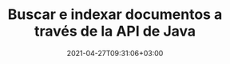 ---
############################# Static ############################
layout: "product"
date: 2021-04-27T09:31:06+03:00
draft: false

product: "Search"
product_tag: "search"
platform: "Java"
platform_tag: "java"

############################# Head ############################
head_title: "API de indexación y búsqueda de texto Java para documentos, PDF, Office y Web"
head_description: "API de búsqueda de texto avanzada para aplicaciones Java para buscar, indexar y recuperar datos de documentos: PDF, Word, Excel, presentaciones, correo electrónico y formatos de archivo web."

############################# Header ############################
title: "Buscar e indexar documentos a través de la API de Java"
description: "Cree aplicaciones Java para realizar la manipulación de búsqueda de texto en todos los formatos de documentos populares."
button:
    enable: true

############################# SubMenu ############################
submenu:
    enable: true
    
    left:
        img_alt: "GroupDocs.Search for Java"
        image: "/border/groupdocs-search-java.svg"
        product: "GroupDocs.Search"
        platform: "Java"

    middle:
        button:
            # button loop
            - link: "#overview"
              text: "Visión de conjunto"

            # button loop
            - link: "#features"
              text: "Características"

            # button loop
            - link: "#support"
              text: "Support"

            # button loop
            - link: "https://products.groupdocs.app/search"
              text: "Live Demo"

            # button loop
            - link: "https://purchase.groupdocs.com/pricing/search/java"
              text: "Precios"

    right:
        link_download: "https://downloads.groupdocs.com/search"
        link_learn: "https://docs.groupdocs.com/search/java/"
        link_buy: "https://purchase.groupdocs.com"

############################# Visión de conjunto ############################
overview:
    enable: true
    content: |
      GroupDocs.Search for Java le permite producir aplicaciones comerciales que permiten a sus usuarios finales realizar operaciones de búsqueda como nunca antes. Nuestra API de Java permite a los usuarios operar funciones de búsqueda de texto de nivel básico a avanzado. Crear y fusionar múltiples índices. Utilice consultas simples, booleanas, de expresión regular (regex), aproximadas y de otro tipo para realizar búsquedas rápidas e inteligentes en los índices. Puede obtener la información requerida de archivos, documentos, correos electrónicos y archivos comprimidos, ya que GroupDocs.Search para Java es compatible con todos los formatos de archivo populares.
    tabs:
      enable: true     
      
      ## TAB ONE ##
      tab_one:
        description: |
          A continuación se muestra una descripción general de GroupDocs.Search para Java:

        left:
          enable: true
          icon: "fas fa-search"
          title: "Indexación"
          content: |
            * Crear y administrar
            * Combinar varios índices
            * Multi-Threading Async Indexación
            * Compact Indexación
            * Archived Files Indexación
        
        right:
          enable: true
          icon: "fas fa-search-plus"
          title: "Búsqueda avanzada y consultas de búsqueda"
          content: |
            * Búsqueda borrosa
            * Búsqueda de sinónimos
            * Búsqueda de correo electrónico
            * Manejo de Términos Homofónicos
            * Búsqueda de archivos protegidos
            * Sencillo
            * Comodín
            * Expresión regular (regex)
            * facetado y booleano
            * Distingue mayúsculas y minúsculas
      
      ## TAB TWO ##
      tab_two:
        description: |
          GroupDocs.Search for Java es compatible con todos los [formatos de archivo de documentos](https://docs.groupdocs.com/search/java/supported-document-formats/), incluidos: oficina de Microsoft, imágenes, diagramas y muchos otros.

        left:
          enable: true
          table:
            # table loop
            - title: "Formatos de oficina de Microsoft"
              content: |
                * **Word**: DOC, DOCX, DOCM, DOT, DOTX, DOTM
                * **Excel**: XLS, XLSX, XLSM, XLT, XLTX, XLTM, XLSB, XLA, XLAM, CSV, TSV
                * **PowerPoint**: PPT, PPTX, POT, POTX, PPS, PPSX, PPTM, PPSM, POTM
                * **Project**: MPP
                * **Diagram**: VSD, VSS
                * **Microsoft Compiled HTML**: CHM
                * **OneNote**: ONE

        right:
          enable: true
          table:
            # table loop
            - title: "OpenDocument & Otros formatos"
              content: |
                * **Formato de documento portátil**: PDF
                * **Documento abierto**: ODT, OTT, ODS, OTS, ODP
                * **Correo electrónico**: PST, OST, MSG, EML, EMLX
                * **Formatos de archivos web**: XML, HTM, HTML, XHTML, MHT, MHTML
                * **Audio**: MP3, WAV
                * **Vídeo**: AVI, MOV, QT, FLV, ASF
                * **Texto**: TXT
                * **Formato de texto enriquecido**: RTF
                * **Archivo Documentación Markdown**: MD
                * **Imágenes**: BMP, GIF, JP2, PNG, WEBP, TIFF, EMF, WMF, JPG, PSD
                * **Otros**: TORRENT, ZIP, DCM, DJVU, EPUB, FB2

      ## TAB THREE ##
      tab_three:
        description: |
          GroupDocs.Search for Java apoya siguiendo Sistemas operativos, Marcos y administradores de paquetes:
        
        left:
          enable: true
          table:
            # table loop
            - icon: "fab fa-windows"
              title: "Sistemas operativos"
              content: |
                * Microsoft Windows Desktop
                * Microsoft Windows Server
                * Linux
                * MacOS

            # table loop
            - icon: "fas fa-code"
              title: "Marcos compatibles"
              content: |
                * Java 7 (1.7) y superior

        right:
          enable: true
          table:
            # table loop
            - icon: "fas fa-cogs"
              title: "Entornos de desarrollo"
              content: |
                * NetBeans
                * IntelliJ IDEA
                * Eclipse
            # table loop
            - icon: "fas fa-tools"
              title: "Herramienta de automatización de compilación"
              content: |
                * Maven

############################# Características ############################
features:
    enable: true
    title: "GroupDocs.Search for Java Características"

    feature:
      # feature loop
      - icon: "fas fa-copy"
        content: "Cree un índice en el disco o en la memoria con Async Multithreading"

      # feature loop
      - icon: "fas fa-eye"
        content: "Ver el progreso de creación y actualización del índice"

      # feature loop
      - icon: "fas fa-bolt"
        content: "Omitir selectivamente la indexación de archivos específicos y omitir palabras específicas para indexar más rápido"
      
      # feature loop
      - icon: "fas fa-file-powerpoint"
        content: "Realizar Importación o Usar Lista para Modificar Caracteres durante la Indexación y Exportación a un Archivo"

      # feature loop
      - icon: "fas fa-code"
        content: "Recargar índice en caso de error de indexación y alertar al usuario por configuraciones contradictorias"

      # feature loop
      - icon: "fas fa-cloud"
        content: "Notificación de estado de índice con respecto a los últimos archivos procesados"

      # feature loop
      - icon: "fas fa-remove-format"
        content: "Indexe archivos comprimidos dentro de otros archivos ZIP y obtenga una lista de archivos indexados en un archivo"

      # feature loop
      - icon: "fas fa-comment-slash"
        content: "Ahorre espacio mediante la indexación compacta y la indexación de documentos protegidos con contraseña"

      # feature loop
      - icon: "fas fa-print"
        content: "Configure y realice búsquedas de sinónimos y trate inteligentemente los términos homofónicos"

      # feature loop
      - icon: "fas fa-file-archive"
        content: "Utilice el intervalo de fechas y la distinción entre mayúsculas y minúsculas como parámetros de búsqueda"

      # feature loop
      - icon: "fas fa-lock"
        content: "Cree un índice para buscar y examinar mensajes de correo electrónico a través de Aspose.Email API"

      # feature loop
      - icon: "fas fa-file-code"
        content: "Use frases de búsqueda con corrector ortográfico y comodín y omita caracteres especiales en las consultas"
      
      # feature loop
      - icon: "fas fa-fill-drip"
        content: "Cree un árbol de un solo objeto combinando múltiples consultas"

      # feature loop
      - icon: "fas fa-file-excel"
        content: "Divida la búsqueda en fragmentos más pequeños para buscar rápidamente índices enormes"

      # feature loop
      - icon: "fas fa-heading"
        content: "Indexar documentos de flujos y estructuras de datos"

      # feature loop
      - icon: "fas fa-project-diagram"
        content: "Configurar el filtrado de documentos en los resultados de búsqueda"

      # feature loop
      - icon: "fas fa-cube"
        content: "Agregar sinónimos en inglés al diccionario de sinónimos predeterminado"

      # feature loop
      - icon: "fab fa-uncharted"
        content: "Habilite el número exacto de ocurrencias para cada palabra encontrada para ofrecer sugerencias de palabras alternativas en caso de errores ortográficos"

      # feature loop
      - icon: "fab fa-uncharted"
        content: "Agregar atributos de texto a documentos indexados sin volver a indexar"

      # feature loop
      - icon: "fab fa-uncharted"
        content: "Realizar Operaciones de Indexación y Búsqueda Basadas en Caracteres"

      # feature loop
      - icon: "fab fa-uncharted"
        content: "Índice de metadatos de formatos de documentos no textuales"

    more_feature:
      # more_feature_loop
      - title: "Indexación and Search Operation"
        content: |
          GroupDocs.Search for Java utiliza Indexación para recopilar datos, almacenarlos y analizarlos para operaciones de búsqueda precisas y eficientes. GroupDocs.Search for Java utiliza dichos índices con frecuencia para realizar búsquedas.

          * **Crear índice**: Crear carpeta de índice y agregar/indexar documentos a esa carpeta.
          * **Cargar índice**: Cargue un índice existente.
          * **Agregar documentos al índice**: agregue documentos al índice existente, de forma asíncrona.
          * **Actualizar índice**: actualice el índice existente cada vez que se modifique, agregue o elimine un documento. Esto mantiene los resultados de búsqueda actualizados.
          
          ```java
          // Creando índice
          Índice índice = índice nuevo ("c:\\MiÍndice");
          // Agregar documentos al índice
          index.addToIndex("c:\\MisDocumentos");
          // Buscando las palabras 'affect' o 'effect' en un documento con 'principal', 'principle', 'principles' o 'principalmente'
          SearchResults results = index.search("?ffect & princip?(2~4)");
          ```
      # more_feature_loop
      - title: "Combinar múltiples índices para mejorar la eficiencia de búsqueda"
        content: "GroupDocs.Search for Java API proporciona la función para fusionar múltiples índices en un índice común. Para un índice que se modifica con frecuencia, se crean varios índices delta. Sin embargo, este enfoque hace que el rendimiento de la búsqueda sea lento. GroupDocs.Search for Java supera este cuello de botella al crear un índice común mediante la fusión de varios índices delta. Este índice combinado común contiene toda la información de los índices delta combinados. Este enfoque mantiene los índices delta sin cambios mientras mejora notablemente la eficiencia de la búsqueda. Puede configurar varias funcionalidades para modificar aún más este proceso."

      # more_feature_loop
      - title: "Reconocer consultas de búsqueda de diferentes diseños de teclado"
        content: "GroupDocs.Search for Java reconoce las consultas de búsqueda que no coinciden con la distribución de su teclado. Por el momento, GroupDocs.Search para Java puede reconocer con éxito 88 idiomas y 164 distribuciones de teclado diferentes."

      # more_feature_loop
      - title: "Buscar utilizando la forma de palabra morfológica"
        content: "Usando GroupDocs.Search para Java, tiene la libertad de buscar varias formas de palabras. Puede buscar formas singulares y plurales de sustantivos específicos. O puede optar por buscar todas las formas de un verbo. También se pueden buscar raíz, tercera persona singular y pasado simple junto con varias otras formas. Para idiomas que no sean inglés, puede configurar formas de palabras personalizadas."

############################# Support ############################
support:
    enable: true

############################# Solutions ############################
solutions:
    enable: true
    title: "GroupDocs.Search ofrece API de visualización de documentos para otros entornos de desarrollo populares"

    solution:
        # solution loop
        - img_alt: "GroupDocs.Search for .NET"
          image: "/border/groupdocs-search-net.svg"
          product: "GroupDocs.Search"
          platform: ".NET"
          link: "/search/net/"

        # solution loop
        - img_alt: "GroupDocs.Search for Node.js"
          image: "/border/groupdocs-search-nodejs-java.svg"
          product: "GroupDocs.Search"
          platform: "Node.js via Java"
          link: "/search/nodejs-java/"

############################# Back to top ###############################
back_to_top:
  enable: true
---